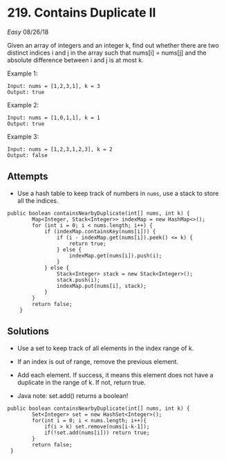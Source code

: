 # 219. Contains Duplicate II
*Easy*
08/26/18

Given an array of integers and an integer k, find out whether there are two distinct indices i and j in the array such that nums[i] = nums[j] and the absolute difference between i and j is at most k.

Example 1:
```
Input: nums = [1,2,3,1], k = 3
Output: true
```
Example 2:
```
Input: nums = [1,0,1,1], k = 1
Output: true
```
Example 3:
```
Input: nums = [1,2,3,1,2,3], k = 2
Output: false
```

## Attempts
* Use a hash table to keep track of numbers in ```nums```, use a stack to store all the indices.
```
public boolean containsNearbyDuplicate(int[] nums, int k) {
        Map<Integer, Stack<Integer>> indexMap = new HashMap<>();
        for (int i = 0; i < nums.length; i++) {
            if (indexMap.containsKey(nums[i])) {
                if (i - indexMap.get(nums[i]).peek() <= k) {
                    return true;
                } else {
                    indexMap.get(nums[i]).push(i);
                }
            } else {
                Stack<Integer> stack = new Stack<Integer>();
                stack.push(i);
                indexMap.put(nums[i], stack);
            }
        }
        return false;
    }
```

## Solutions
* Use a set to keep track of all elements in the index range of k.
* If an index is out of range, remove the previous element.
* Add each element. If success, it means this element does not have a duplicate in the range of k. If not, return true.

* Java note: set.add() returns a boolean!
```
public boolean containsNearbyDuplicate(int[] nums, int k) {
        Set<Integer> set = new HashSet<Integer>();
        for(int i = 0; i < nums.length; i++){
            if(i > k) set.remove(nums[i-k-1]);
            if(!set.add(nums[i])) return true;
        }
        return false;
 }
```
